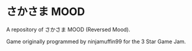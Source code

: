 # さかさま MOOD
A repository of さかさま MOOD (Reversed Mood).


Game originally programmed by ninjamuffin99 for the 3 Star Game Jam.
